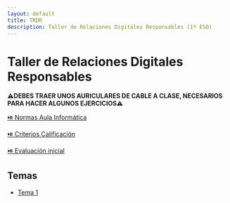 ```yaml
---
layout: default
title: TRDR
description: Taller de Relaciones Digitales Responsables (1º ESO)
---
```


# Taller de Relaciones Digitales Responsables

**⚠️DEBES TRAER UNOS AURICULARES DE CABLE A CLASE, NECESARIOS PARA HACER ALGUNOS EJERCICIOS⚠️**

[⏯️ Normas Aula Informática](../../archivos/Normas-aula-informática.pdf)

[⏯️ Criterios Calificación](../../archivos/Criterios-de-calificación-ESO-y-Bachillerato.pdf)

[⏯️ Evaluación inicial](https://forms.office.com/e/h461aTaGu3)

## Temas

- [Tema 1](./aprendemos-a-manejar-el-ordenador/)

<!--
- [Tema 2](./organizacion-de-la-informacion/)
-->